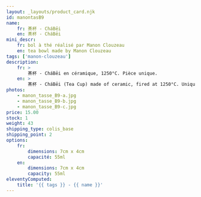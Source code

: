 ```yaml
---
layout: _layouts/product_card.njk
id: manontasB9
name:
    fr: 茶杯 - CháBēi
    en: 茶杯 - CháBēi
mini_descr:
    fr: bol à thé réalisé par Manon Clouzeau
    en: tea bowl made by Manon Clouzeau
tags: ['manon-clouzeau']
description: 
    fr: >
        茶杯 - CháBēi en céramique, 1250°C. Pièce unique.
    en: >
        茶杯 - CháBēi (Tea Cup) made of ceramic, fired at 1250°C. Unique piece.
photos:
    - manon_tasse_B9-a.jpg
    - manon_tasse_B9-b.jpg
    - manon_tasse_B9-c.jpg
price: 15.00
stock: 1
weight: 43
shipping_type: colis_base
shipping_point: 2
options:
    fr:
        dimensions: 7cm x 4cm
        capacité: 55ml
    en:
        dimensions: 7cm x 4cm
        capacity: 55ml
eleventyComputed:
    title: '{{ tags }} - {{ name }}'
---
```

